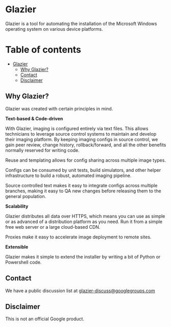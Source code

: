 # Glazier

Glazier is a tool for automating the installation of the Microsoft Windows
operating system on various device platforms.

Table of contents
=================

- [Glazier](#glazier)
  * [Why Glazier?](#why-glazier-)
  * [Contact](#contact)
  * [Disclaimer](#disclaimer)

## Why Glazier?

Glazier was created with certain principles in mind.

__Text-based & Code-driven__

With Glazier, imaging is configured entirely via text files. This allows
technicians to leverage source control systems to maintain and develop their
imaging platform. By keeping imaging configs in source control, we gain peer
review, change history, rollback/forward, and all the other benefits normally
reserved for writing code.

Reuse and templating allows for config sharing across multiple image types.

Configs can be consumed by unit tests, build simulators, and other helper
infrastructure to build a robust, automated imaging pipeline.

Source controlled text makes it easy to integrate configs across multiple
branches, making it easy to QA new changes before releasing them to the general
population.

__Scalability__

Glazier distributes all data over HTTPS, which means you can use as simple or as
advanced of a distribution platform as you need. Run it from a simple free web
server or a large cloud-based CDN.

Proxies make it easy to accelerate image deployment to remote sites.

__Extensible__

Glazier makes it simple to extend the installer by writing a bit of Python or
Powershell code.

## Contact

We have a public discussion list at
[glazier-discuss@googlegroups.com](https://groups.google.com/forum/#!forum/glazier-discuss)

## Disclaimer

This is not an official Google product.
